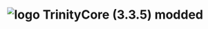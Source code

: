 # ![logo](https://community.trinitycore.org/public/style_images/1_trinitycore.png) TrinityCore (3.3.5) modded
